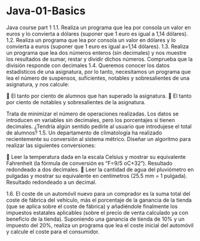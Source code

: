 # Java-01-Basics
Java course part 1
1.1. Realiza un programa que lea por consola un valor en euros y lo convierta a dólares
(suponer que 1 euro es igual a 1,14 dólares).
1.2. Realiza un programa que lea por consola un valor en dólares y lo convierta a euros
(suponer que 1 euro es igual a=1,14 dólares).
1.3. Realiza un programa que lea dos números enteros (sin decimales) y nos muestre los
resultados de sumar, restar y dividir dichos números. Comprueba que la división responde
con decimales
1.4. Queremos conocer los datos estadísticos de una asignatura, por lo tanto,
necesitamos un programa que lea el número de suspensos, suficientes, notables y
sobresalientes de una asignatura, y nos calcule:

 El tanto por ciento de alumnos que han superado la asignatura.
 El tanto por ciento de notables y sobresalientes de la asignatura.

Trata de minimizar el número de operaciones realizadas. Los datos se introducen en
variables sin decimales, pero los porcentajes sí tienen decimales. ¿Tendría algún sentido
pedirle al usuario que introdujese el total de alumnos?
1.5. Un departamento de climatología ha realizado recientemente su conversión al
sistema métrico. Diseñar un algoritmo para realizar las siguientes conversiones:

 Leer la temperatura dada en la escala Celsius y mostrar su equivalente
Fahrenheit (la fórmula de conversión es “F=9/5 oC+32”). Resultado
redondeado a dos decimales.
 Leer la cantidad de agua del pluviómetro en pulgadas y mostrar su
equivalente en centímetros (25.5 mm = 1 pulgada). Resultado redondeado a
un decimal.

1.6. El coste de un automóvil nuevo para un comprador es la suma total del coste de
fábrica del vehículo, más el porcentaje de la ganancia de la tienda (que se aplica sobre el
coste de fábrica) y añadiéndole finalmente los impuestos estatales aplicables (sobre el
precio de venta calculado ya con beneficio de la tienda).
Suponiendo una ganancia de tienda de 10% y un impuesto del 20%, realiza un programa
que lea el coste inicial del automóvil y calcule el coste para el consumidor.
